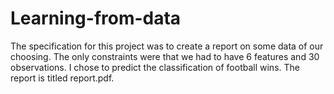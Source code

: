 # Learning-from-data
The specification for this project was to create a report on some data of our choosing. The only constraints were that we had to have 6 features and 30 observations. I chose to predict the classification of football wins. The report is titled report.pdf.
